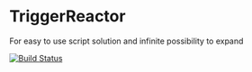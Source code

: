 # TriggerReactor

For easy to use script solution and infinite possibility to expand

[![Build Status](http://104.199.115.214:8080/buildStatus/icon?job=TriggerReactor)](http://104.199.115.214:8080/job/TriggerReactor/)

